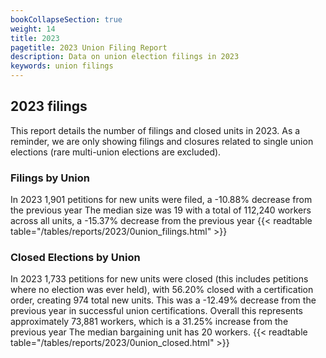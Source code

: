 ```yaml
---
bookCollapseSection: true
weight: 14
title: 2023
pagetitle: 2023 Union Filing Report
description: Data on union election filings in 2023
keywords: union filings
---
```


## 2023 filings

This report details the number of filings and closed units in 2023. As a reminder, we are only showing filings and closures related to single union elections (rare multi-union elections are excluded).

### Filings by Union
In 2023 1,901 petitions for new units were filed, a -10.88% decrease from the previous year The median size was 19 with a total of 112,240 workers across all units, a -15.37% decrease from the previous year
{{< readtable table="/tables/reports/2023/0union_filings.html" >}}

### Closed Elections by Union
In 2023 1,733 petitions for new units were closed (this includes petitions where no election was ever held), with 56.20% closed with a certification order, creating 974 total new units. This was a -12.49% decrease from the previous year in successful union certifications. Overall this represents approximately 73,881 workers, which is a 31.25% increase from the previous year The median bargaining unit has 20 workers.
{{< readtable table="/tables/reports/2023/0union_closed.html" >}}
